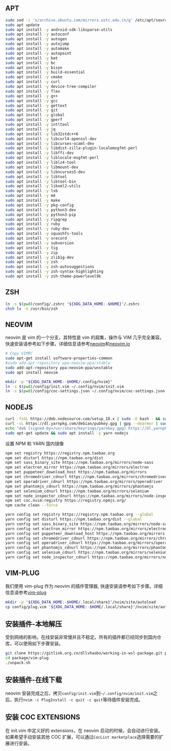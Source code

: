 ## APT

```bash
sudo sed -i 's/archive.ubuntu.com/mirrors.ustc.edu.cn/g' /etc/apt/sources.list
sudo apt update
sudo apt install -y android-sdk-libsparse-utils
sudo apt install -y autoconf
sudo apt install -y autogen
sudo apt install -y autojump
sudo apt install -y automake
sudo apt install -y autopoint
sudo apt install -y bat
sudo apt install -y bc
sudo apt install -y bison
sudo apt install -y build-essential
sudo apt install -y cmake
sudo apt install -y curl
sudo apt install -y device-tree-compiler
sudo apt install -y flex
sudo apt install -y g++
sudo apt install -y gcc
sudo apt install -y gettext
sudo apt install -y git
sudo apt install -y global
sudo apt install -y gperf
sudo apt install -y intltool
sudo apt install -y jq
sudo apt install -y lib32stdc++6
sudo apt install -y libcurl4-openssl-dev
sudo apt install -y libcurses-ocaml-dev
sudo apt install -y libdist-zilla-plugin-localemsgfmt-perl
sudo apt install -y libffi-dev
sudo apt install -y liblocale-msgfmt-perl
sudo apt install -y liblz4-tool
sudo apt install -y libmount-dev
sudo apt install -y libncurses5-dev
sudo apt install -y libtool
sudo apt install -y libtool-bin
sudo apt install -y libxml2-utils
sudo apt install -y lsb
sudo apt install -y m4
sudo apt install -y make
sudo apt install -y pkg-config
sudo apt install -y python3-dev
sudo apt install -y python3-pip
sudo apt install -y ripgrep
sudo apt install -y ruby
sudo apt install -y ruby-dev
sudo apt install -y squashfs-tools
sudo apt install -y srecord
sudo apt install -y subversion
sudo apt install -y tig
sudo apt install -y zip
sudo apt install -y zlib1g-dev
sudo apt install -y zsh
sudo apt install -y zsh-autosuggestions
sudo apt install -y zsh-syntax-highlighting
sudo apt install -y zsh-theme-powerlevel9k
```

## ZSH

```bash
ln -s $(pwd)/config/.zshrc "${XDG_DATA_HOME:-$HOME}"/.zshrc
chsh lv -s /usr/bin/zsh
```

## NEOVIM

neovim 是 vim 的一个分支，其特性是 vim 的超集，操作与 VIM 几乎完全兼容。快速安装请参考如下步骤。详细信息请参考[neovim][]和[neovim.io][]

```bash
# Copy VIMRC
sudo apt-get install software-properties-common
#sudo add-apt-repository ppa:neovim-ppa/stable
sudo add-apt-repository ppa:neovim-ppa/unstable
sudo apt install neovim

mkdir -p "${XDG_DATA_HOME:-$HOME/.config/nvim}"
ln -s $(pwd)/config/init.vim ~/.config/nvim/init.vim
ln -s $(pwd)/config/coc-settings.json ~/.config/nvim/coc-settings.json
```

## NODEJS

```bash
curl -fsSL https://deb.nodesource.com/setup_18.x | sudo -E bash - && sudo apt-get install -y nodejs
curl -sL https://dl.yarnpkg.com/debian/pubkey.gpg | gpg --dearmor | sudo tee /usr/share/keyrings/yarnkey.gpg >/dev/null
echo "deb [signed-by=/usr/share/keyrings/yarnkey.gpg] https://dl.yarnpkg.com/debian stable main" | sudo tee /etc/apt/sources.list.d/yarn.list
sudo apt-get update && sudo apt install -y yarn nodejs
```

设置 NPM 和 YARN 国内镜像

```bash
npm set registry https://registry.npm.taobao.org
npm set disturl https://npm.taobao.org/dist
npm set sass_binary_site https://npm.taobao.org/mirrors/node-sass
npm set electron_mirror https://npm.taobao.org/mirrors/electron
npm set puppeteer_download_host https://npm.taobao.org/mirrors
npm set chromedriver_cdnurl https://npm.taobao.org/mirrors/chromedriver
npm set operadriver_cdnurl https://npm.taobao.org/mirrors/operadriver
npm set phantomjs_cdnurl https://npm.taobao.org/mirrors/phantomjs
npm set selenium_cdnurl https://npm.taobao.org/mirrors/selenium
npm set node_inspector_cdnurl https://npm.taobao.org/mirrors/node-inspector
npm set coc.nvim:registry https://registry.npmjs.org/
npm cache clean --force

yarn config set registry https://registry.npm.taobao.org --global
yarn config set disturl https://npm.taobao.org/dist --global
yarn config set sass_binary_site https://npm.taobao.org/mirrors/node-sass --global
yarn config set electron_mirror https://npm.taobao.org/mirrors/electron/ --global
yarn config set puppeteer_download_host https://npm.taobao.org/mirrors --global
yarn config set chromedriver_cdnurl https://npm.taobao.org/mirrors/chromedriver --global
yarn config set operadriver_cdnurl https://npm.taobao.org/mirrors/operadriver --global
yarn config set phantomjs_cdnurl https://npm.taobao.org/mirrors/phantomjs --global
yarn config set selenium_cdnurl https://npm.taobao.org/mirrors/selenium --global
yarn config set node_inspector_cdnurl https://npm.taobao.org/mirrors/node-inspector --global
```

## VIM-PLUG

我们使用 vim-plug 作为 neovim 的插件管理器, 快速安装请参考如下步骤。详细信息请参考[vim-plug][]

```bash
mkdir -p "${XDG_DATA_HOME:-$HOME/.local/share}"/nvim/site/autoload
cp config/plug.vim "${XDG_DATA_HOME:-$HOME/.local/share}"/nvim/site/autoload
```

## 安装插件-本地解压

受到网络的影响，在线安装非常慢并且不稳定。所有的插件都已经同步到国内仓库，可以使用如下步骤安装。

```bash
git clone https://gitlink.org.cn/dllvhaobo/working-in-wsl-package.git package
cd package/vim-plug
./unpack.sh
```

## 安装插件-在线下载

neovim 安装完成之后，拷贝`config/init.vim`到`~/.config/nvim/init.vim`之后，执行`nvim -c PlugInstall -c quit -c quit`等待插件安装完成。

## 安装 COC EXTENSIONS

在 init.vim 中定义好的 extensions，在 neovim 启动的时候，会自动进行安装。如果希望手动安装其他 COC 扩展，可以通过`CocList marketplace`选择需要的扩展进行安装。

[universal-ctags]: https://github.com/universal-ctags/ctags
[neovim]: https://github.com/neovim/neovim
[vim-plug]: https://github.com/junegunn/vim-plug
[coc.nvim]: https://github.com/neoclide/coc.nvim
[neovim.io]: http://neovim.io/
